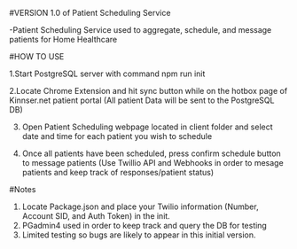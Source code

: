 #VERSION 1.0 of Patient Scheduling Service

  -Patient Scheduling Service used to aggregate, schedule, and message patients for Home Healthcare
  
#HOW TO USE
  
  1.Start PostgreSQL server with command npm run init
  
  2.Locate Chrome Extension and hit sync button while on the hotbox page of Kinnser.net patient portal (All patient Data will be sent to the PostgreSQL DB)
  
  3. Open Patient Scheduling webpage located in client folder and select date and time for each patient you wish to schedule
     
  4. Once all patients have been scheduled, press confirm schedule button to message patients  (Use Twillio API and Webhooks in order to mesage patients and keep track of responses/patient status)

#Notes
1. Locate Package.json and place your Twilio information (Number, Account SID, and Auth Token) in the init.
2. PGadmin4 used in order to keep track and query the DB for testing
3. Limited testing so bugs are likely to appear in this initial version.
